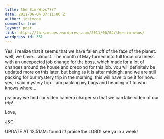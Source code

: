 ```yaml
---
title: the Sim-Whos????
date: 2011-06-04 07:11:00 Z
author: jcsimcoe
comments: true
layout: post
link: https://thesimcoes.wordpress.com/2011/06/04/the-sim-whos/
wordpress_id: 357
---
```


Yes, i realize that it seems that we have fallen off of the face of the planet. well, we have… almost. The month of May turned into full force craziness with an unexpected job change for the boss, which made for a lot of changes around the house and prepping for this job. you will definitely be updated more on this later, but being as it is after midnight and we are still packing for our mystery trip in the morning, this will have to be it for now… yes, i said mystery trip. i am packing my bags and heading off to who knows where… 




ps: pray we find our video camera charger so that we can take video of our trip!




Love,




J&C





UPDATE AT 12:51AM: found it! praise the LORD! see ya in a week!
